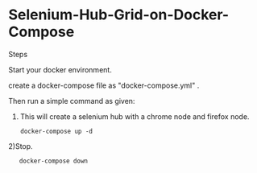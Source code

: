 # Selenium-Hub-Grid-on-Docker-Compose


Steps 

Start your docker environment.

create a docker-compose file as "docker-compose.yml" .

Then run a simple command as given:

1) This will create a selenium hub with a chrome node and firefox node.

       docker-compose up -d
         
2)Stop.

       docker-compose down
